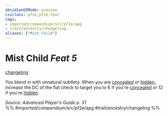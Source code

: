 ```yaml
---
obsidianUIMode: preview
cssclass: pf2e,pf2e-feat
tags:
- imported/compendium/src/pf2e/apg
- trait/ancestry/changeling
aliases: ["Mist Child"]
---
```

# Mist Child  *Feat 5*  
[changeling](changeling-b1.md)  


You blend in with unnatural subtlety. When you are [concealed](conditions.md#Concealed) or [hidden](conditions.md#Hidden), increase the DC of the flat check to target you to 6 if you're [concealed](conditions.md#Concealed) or 12 if you're [hidden](conditions.md#Hidden).

*Source: Advanced Player's Guide p. 31*  
%% #imported/compendium/src/pf2e/apg #trait/ancestry/changeling %%